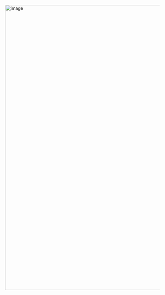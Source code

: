 <img width="929" alt="image" src="https://github.com/navidasaman/thought-square/assets/119083568/2429f945-f808-465b-b622-fd48f60fffba">
